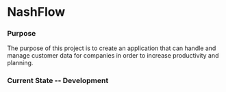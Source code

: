 # NashFlow

### Purpose
The purpose of this project is to create an application that can handle and 
manage customer data for companies in order to increase productivity and
planning.

### Current State -- Development
